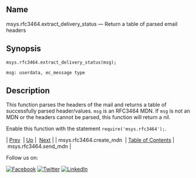 <a name="lua.ref.msys.rfc3464.extract_delivery_status"></a>
## Name

msys.rfc3464.extract_delivery_status — Return a table of parsed email headers

<a name="idp18403776"></a>
## Synopsis

`msys.rfc3464.extract_delivery_status(msg);`

`msg: userdata, ec_message type`<a name="idp18406720"></a>
## Description

This function parses the headers of the mail and returns a table of successfully parsed header/values. `msg` is an RFC3464 MDN. If `msg` is not an MDN or the headers cannot be parsed, this function will return a nil.

Enable this function with the statement `require('msys.rfc3464');`.

| [Prev](lua.ref.msys.rfc3464.create_mdn.php)  | [Up](lua.function.details.php) |  [Next](lua.ref.msys.rfc3464.send_mdn.php) |
| msys.rfc3464.create_mdn  | [Table of Contents](index.php) |  msys.rfc3464.send_mdn |

Follow us on:

[![Facebook](https://support.messagesystems.com/images/icon-facebook.png)](http://www.facebook.com/messagesystems) [![Twitter](https://support.messagesystems.com/images/icon-twitter.png)](http://twitter.com/#!/MessageSystems) [![LinkedIn](https://support.messagesystems.com/images/icon-linkedin.png)](http://www.linkedin.com/company/message-systems)